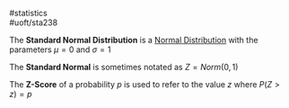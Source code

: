 #statistics  
#uoft/sta238 

The **Standard Normal Distribution** is a [Normal Distribution](../STA237%20Notes/Normal%20Distribution.md) with the parameters $\mu=0$ and $\sigma=1$

The **Standard Normal** is sometimes notated as $Z=Norm(0,1)$ 

The **Z-Score** of a probability $p$ is used to refer to the value $z$ where $P(Z>z)=p$